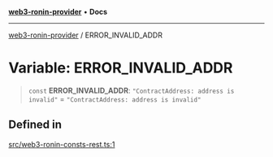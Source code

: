[**web3-ronin-provider**](../README.md) • **Docs**

***

[web3-ronin-provider](../globals.md) / ERROR\_INVALID\_ADDR

# Variable: ERROR\_INVALID\_ADDR

> `const` **ERROR\_INVALID\_ADDR**: `"ContractAddress: address is invalid"` = `"ContractAddress: address is invalid"`

## Defined in

[src/web3-ronin-consts-rest.ts:1](https://github.com/chuacw/web3-ronin-provider/blob/e9318161fb5ce839bfa5a7cd824e9be03b129c7e/src/web3-ronin-consts-rest.ts#L1)
